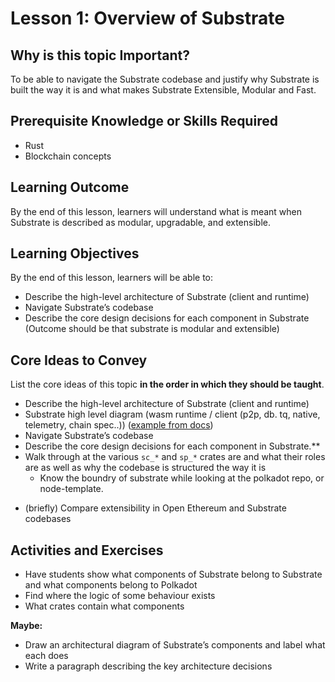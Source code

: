 # Lesson 1: Overview of Substrate

## Why is this topic Important?

To be able to navigate the Substrate codebase and justify why Substrate is built the way it is and what makes Substrate Extensible, Modular and Fast.

## Prerequisite Knowledge or Skills Required

- Rust
- Blockchain concepts

## Learning Outcome

By the end of this lesson, learners will understand what is meant when Substrate is described as modular, upgradable, and extensible.

## Learning Objectives

By the end of this lesson, learners will be able to:

- Describe the high-level architecture of Substrate (client and runtime)
- Navigate Substrate’s codebase
- Describe the core design decisions for each component in Substrate (Outcome should be that substrate is modular and extensible)

## Core Ideas to Convey

List the core ideas of this topic **in the order in which they should be taught**.

- Describe the high-level architecture of Substrate (client and runtime)
- Substrate high level diagram (wasm runtime / client (p2p, db. tq, native, telemetry, chain spec..)) ([example from docs](https://github.com/substrate-developer-hub/docs-sandbox/blob/sl/architecture-page/source/docs/main-docs/02-fundamentals/architecture.md))
- Navigate Substrate’s codebase
- Describe the core design decisions for each component in Substrate.\*\*
- Walk through at the various `sc_*` and `sp_*` crates are and what their roles are as well as why the codebase is structured the way it is
  - Know the boundry of substrate while looking at the polkadot repo, or node-template.

* (briefly) Compare extensibility in Open Ethereum and Substrate codebases

## Activities and Exercises

- Have students show what components of Substrate belong to Substrate and what components belong to Polkadot
- Find where the logic of some behaviour exists
- What crates contain what components

**Maybe:**

- Draw an architectural diagram of Substrate’s components and label what each does
- Write a paragraph describing the key architecture decisions
